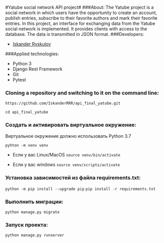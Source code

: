 #Yatube social network API project#
###About:
The Yatube project is a social network in which users have the opportunity to create an account, publish entries, subscribe to their favorite authors and mark their favorite entries. In this project, an interface for exchanging data from the Yatube social network is implemented. It provides clients with access to the database. The data is transmitted in JSON format.
###Developers:
- [Iskander Ryskulov](https://github.com/IskanderRRR)

###Applied technologies:
- Python 3
- Django Rest Framework
- Git
- Pytest

### Cloning a repository and switching to it on the command line:
`https://github.com/IskanderRRR/api_final_yatube.git`

`cd api_final_yatube`

### Cоздать и активировать виртуальное окружение:
Виртуальное окружение должно использовать Python 3.7

`pyhton -m venv venv`

- Если у вас Linux/MacOS
`source venv/bin/activate`

- Если у вас windows
`source venv/scripts/activate`

### Установка зависимостей из файла requirements.txt:
`python -m pip install --upgrade pip`
`pip install -r requirements.txt`

### Выполнить миграции:
`python manage.py migrate`
### Запуск проекта:
`python manage.py runserver`
